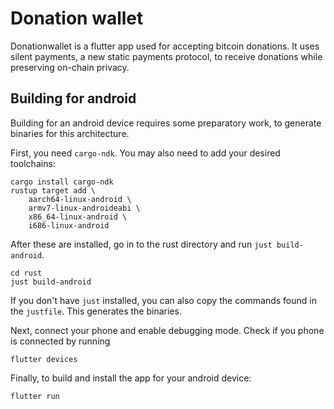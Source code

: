 # Donation wallet

Donationwallet is a flutter app used for accepting bitcoin donations. It uses silent payments, a new static payments protocol, to receive donations while preserving on-chain privacy.

## Building for android

Building for an android device requires some preparatory work, to generate binaries for this architecture.

First, you need `cargo-ndk`. You may also need to add your desired toolchains:

```
cargo install cargo-ndk
rustup target add \
    aarch64-linux-android \
    armv7-linux-androideabi \
    x86_64-linux-android \
    i686-linux-android
```

After these are installed, go in to the rust directory and run `just build-android`.

```
cd rust
just build-android
```

If you don't have `just` installed, you can also copy the commands found in the `justfile`.
This generates the binaries.

Next, connect your phone and enable debugging mode.
Check if you phone is connected by running

```
flutter devices
```

Finally, to build and install the app for your android device:

```
flutter run
```
